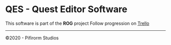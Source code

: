 # QES - Quest Editor Software

This software is part of the **ROG** project
Follow progression on [Trello](https://trello.com/invite/b/0kqloa4Q/32e43e823a569dc4292e78b2e9930efb/quest-editing-software)
***

©2020 - Pifirorm Studios
